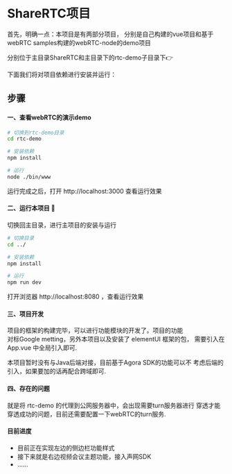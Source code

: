 # ShareRTC项目
首先，明确一点：本项目是有两部分项目，
分别是自己构建的vue项目和基于webRTC samples构建的webRTC-node的demo项目

分别位于主目录ShareRTC和主目录下的rtc-demo子目录下👉

下面我们将对项目依赖进行安装并运行：
## 步骤
#### 一、查看webRTC的演示demo
``` bash
# 切换到rtc-demo目录
cd rtc-demo

# 安装依赖
npm install

# 运行
node ./bin/www
```
运行完成之后，打开 http://localhost:3000 查看运行效果
#### 二、运行本项目 🚀
切换回主目录，进行主项目的安装与运行
```bash
# 切换目录
cd ../

# 安装依赖
npm install

# 运行
npm run dev
```
打开浏览器 http://localhost:8080 ，查看运行效果

#### 三、项目开发
项目的框架的构建完毕，可以进行功能模块的开发了。项目的功能<br>
对标Google metting，另外本项目以及安装了 elementUI 框架的包，
需要引入在 App.vue 中全局引入即可.

本项目暂时没有与Java后端对接，目前基于Agora SDK的功能可以不
考虑后端的引入，如果要加的话再配合跨域即可.

#### 四、存在的问题
就是将 rtc-demo 的代理到公网服务器中，会出现需要turn服务器进行
穿透才能穿透成功的问题，目前还需要配置一下webRTC的turn服务.

#### 目前进度
* 目前正在实现左边的侧边栏功能样式
* 接下来就是右边视频会议主题功能，接入声网SDK
* ......
